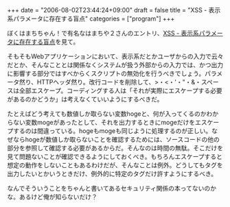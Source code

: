 +++
date = "2006-08-02T23:44:24+09:00"
draft = false
title = "XSS - 表示系パラメータに存在する盲点"
categories = ["program"]
+++

ぼくはまちちゃん！で有名なはまちや２さんのエントリ、<a href="http://mxxi.hamachiya.com/2006/08/xss_1.html">XSS - 表示系パラメータに存在する盲点</a>を見て。

そもそもWebアプリケーションにおいて、表示系だとかユーザからの入力で云々だとか、そんなこととは関係なくシステムが扱う外部からの入力では、かつ出力に影響する部分ではすべからくスクリプトの無効化を行うべきでしょう。パラメータ然り、HTTPヘッダ然り。改行コードを削除して、&gt;・&lt;・'・"・&amp;・スペースは全部エスケープ。コーディングする人は「それが実際にエスケープする必要があるのかどうか」は考えなくていいようにするべきだ。

たとえばどう考えても数値しか取らない変数hogeと、何が入ってくるのかわからない変数mogeがあったとして、それを出力するときにmogeだけをエスケープするのは間違っている。hogeもmogeも同じように処理するのが正しい。なぜならhogeが数値しか取らないことを確認するためには、ソースコードの他の部分を参照して確認する必要があるからだ。そんなのは時間の無駄。そこだけを見て問題ないことが確認できるようにしておくべき。もちろんエスケープすると想定の動作をしないこともあるわけだが、そんなことは例外。どうしてもタグを出力したいとかいうときだけ、例外的に特定のタグだけ許すようにするべき。

なんでそういうことをちゃんと書いてあるセキュリティ関係の本ってないのかな。あるけど俺が知らないだけ？
